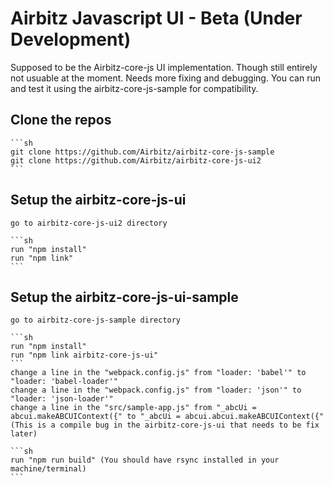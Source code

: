 # Airbitz Javascript UI - Beta (Under Development)

Supposed to be the Airbitz-core-js UI implementation. Though still entirely not usuable at the moment. Needs more fixing and debugging. You can run and test it using the airbitz-core-js-sample for compatibility.

## Clone the repos
	```sh
	git clone https://github.com/Airbitz/airbitz-core-js-sample
	git clone https://github.com/Airbitz/airbitz-core-js-ui2
	```

## Setup the airbitz-core-js-ui
	go to airbitz-core-js-ui2 directory

	```sh
	run "npm install"
	run "npm link"
	```

## Setup the airbitz-core-js-ui-sample
	go to airbitz-core-js-sample directory

	```sh
	run "npm install"
	run "npm link airbitz-core-js-ui"
	```
	change a line in the "webpack.config.js" from "loader: 'babel'" to "loader: 'babel-loader'"
	change a line in the "webpack.config.js" from "loader: 'json'" to "loader: 'json-loader'"
	change a line in the "src/sample-app.js" from "_abcUi = abcui.makeABCUIContext({" to "_abcUi = abcui.abcui.makeABCUIContext({" (This is a compile bug in the airbitz-core-js-ui that needs to be fix later)
	
	```sh
	run "npm run build" (You should have rsync installed in your machine/terminal)
	```